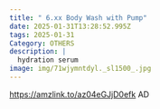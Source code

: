 ```yaml
---
title: " 6.xx Body Wash with Pump"
date: 2025-01-31T13:28:52.995Z
tags: 2025-01-31
Category: OTHERS
description: |
  hydration serum
image: img/71wjymntdyl._sl1500_.jpg
---
```

https://amzlink.to/az04eGJjD0efk
AD